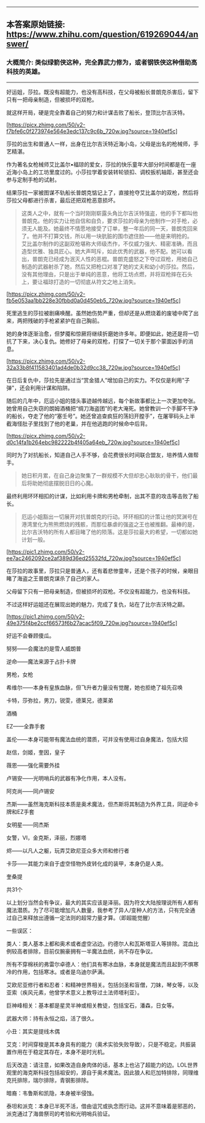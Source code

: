 ----------------------------------------
## 本答案原始链接: https://www.zhihu.com/question/619269044/answer/
### 大概简介: 类似绿箭侠这种，完全靠武力修为，或者钢铁侠这种借助高科技的英雄。
----------------------------------------
好运姐，莎拉。既没有超能力，也没有高科技，在父母被船长普朗克杀害后，留下只有一把母亲制造，但被损坏的双枪。

就这样开局，硬是完全靠着自己的努力和计谋击败了船长，登顶比尔吉沃特。

[https://picx.zhimg.com/50/v2-f7bfe6c0f273974e564e3edc137c9c6b_720w.jpg?source=1940ef5c]

莎拉的出生和普通人一样，出身在比尔吉沃特近海小岛，父母是出名的枪械师，手艺精湛。

作为著名女枪械师艾比盖尔•福琼的爱女，莎拉的快乐童年大部分时间都是在一座近海小岛上的工坊里度过的。小莎拉学着安装转轮锁扣、调校扳机轴距，甚至还会参与定制手枪的试射。

结果莎拉一家被图谋不轨船长普朗克惦记上了，直接抢夺艾比盖尔的双枪，然后将莎拉父母都进行杀害，最后还把双枪恶意损坏。

> 这类人之中，就有一个当时刚刚崭露头角比尔吉沃特强盗，他的手下都叫他普朗克。他的实力让他自信和自负，要求莎拉的母亲为他制作一对手枪，必须无人能及。她最终不情愿地接受了订单，整一年后的同一天，普朗克回来了。他并不打算交钱，所以用一块肮脏的围巾遮住脸——他是来明抢的。
> 艾比盖尔制作的这副双枪堪称大师级杰作，不仅威力强大、精密准确，而且造型优雅、独具匠心。她大声呵斥，如此优秀的武器，他不配。她可以看出，普朗克已经成为泯灭人性的恶棍。普朗克盛怒之下夺过双枪，用她自己制造的武器射杀了她，然后又把枪口对准了她的丈夫和幼小的莎拉。然后，没有其他理由，只是出于单纯的恶意，他将工坊点燃，并将双枪摔在石头上，要让福琼打造的一切彻底从符文之地上消失。

[https://picx.zhimg.com/50/v2-fb5e053aa1bb228e30fbbd0a0d450eb5_720w.jpg?source=1940ef5c]

死里逃生的莎拉被剧痛唤醒。虽然她伤势严重，但却还是从燃烧着的废墟中爬了出来，两把残破的手枪紧紧护在自己胸前。

她的身体逐渐治愈，但梦魇和惊厥将继续折磨她许多年。即便如此，她还是将一切抗了下来，决心复仇。她修好了母亲的双枪，打探了一切关于那个蒙面凶手的消息。

[https://picx.zhimg.com/50/v2-32a33b8f411583401ad4de0b32d9cc38_720w.jpg?source=1940ef5c]

在日后复仇中，莎拉先是通过当“赏金猎人”增加自己的实力。不仅仅是利用"子弹"，还会利用计谋和陷阱。

随后的几年中，厄运小姐的猎头事迹越传越远，每个新故事都比上一次更加夸张。她曾用自己失窃的朗姆酒桶把“绸刀海盗团”的老大淹死。她曾教训一个手脚不干净的船长，夺走了他的“塞壬号”。她还曾追查疯狂的荡妇开膛手”，在屠宰码头上半截海怪肚子里找到了他的老巢，并在他逃跑的时候命中后背。

[https://picx.zhimg.com/50/v2-d0c14fa1b264ebc982222b4f405a64eb_720w.jpg?source=1940ef5c]

同时为了对抗船长，知道自己人手不够，会花费很长时间联合盟友，培养情人做帮手。

> 她日积月累，在自己身边聚集了一群规模不大但却忠心耿耿的骨干，他们最后将助她彻底摆脱旧日的心魔。

最终利用环环相扣的计谋，比如利用卡牌和男枪牵制，出其不意的攻击等击败了船长。

> 厄运小姐豁出一切展开对抗普朗克的行动。环环相扣的计策让他的冥渊号在港湾里化为熊熊燃烧的残骸，而那位暴虐的强盗之王也被推翻。最棒的是，比尔吉沃特的所有人都目睹了他的陨落。这是莎拉最大的希望，一切都如她计划一般。

[https://pic1.zhimg.com/50/v2-ee7ac2462092ce2af389d36ed25532fd_720w.jpg?source=1940ef5c]

在莎拉的故事里，莎拉只是普通人，还有着悲惨童年，还是个孩子的时候，亲眼目睹了海盗之王普朗克谋杀了自己的家人。

父母留下只有一把母亲制造，但被损坏的双枪。不仅没有超能力，也没有科技。

不过这样好运姐还在展现出她的魅力，完成了复仇，站在了比尔吉沃特之巅。

[https://pic1.zhimg.com/50/v2-49e375f4be2ccf66573f6b27acac5f09_720w.jpg?source=1940ef5c]

好运不会眷顾傻瓜。

努努——会魔法的是雪人威朗普

逆命——魔法来源于占扑卡牌

男枪，女枪

希维尔——本身有皇族血脉，但飞升者力量没有觉醒，她也拒绝了祖先召唤

卡特，莎弥拉，男刀，锐雯，德莱兄，德莱弟

酒桶

EZ——全靠手套

盖伦——本身可能带有魔法血统的潜质，可并没有使用过自身魔法，包括大招

赵信，剑姬，奎因，皇子

薇恩——强化需要外挂

卢锡安——光明哨兵的武器有净化作用，本人没有。

阿克尚——同卢锡安

杰斯——虽然海克斯科技本质是奥术魔法，但杰斯将其制造为外界工具，同逆命卡牌和EZ手套

女明星——同杰斯

女警，VI，金克斯，泽丽，烈娜塔

烬——以凡人之躯，玩弄艾欧尼亚众多大师和修行者

卡莎——其能力来自于虚空怪物外皮转化成的装甲，本身仍是人类。

奎桑提

共31个

以上划分当然会有争议，最大的其实应该是泽丽。因为符文大陆按理说所有人都有魔法潜质。为了尽可能增加凡人数量，我参考了异人/变种人的方法，只有完全通过自己来释放出遵循一定法则的超常力量才算。（即超能觉醒）

一些误区：

类人：类人基本上都和奥术或者虚空沾边。约德尔人和瓦斯塔亚人等排除。混血比例较高者排除，目前仅腕豪拥有一半魔法血统，尚不存在争议。

所有不穿棉袄的弗雷尔卓德人：他们具有寒冰血脉，本身就是魔法而且起到不惧寒冷的作用，包括寒冰。或者是乌迪尔萨满。

艾欧尼亚修行者和忍者：和精神世界相关。包括剑圣和盲僧，刀妹，琴女等，以及亚索（疾风元素，他曾学术意义上教导过土法师塔利亚）。

巨神峰相关：基本都是星灵半神或相关教徒，包括宝石，潘森，日女等。

武器大师：持有永恒之焰，活了很久。

小丑：其实是提线木偶

艾克：时间穿梭是其本身具有的能力（奥术实验失败导致），只是不稳定。共振装置作用在于稳定其存在，本身不是时光机。

后天改造：请注意，如果改造自身肉体的话，基本上也沾了超能力的边。LOL世界观里的海克斯科技包括祖安的，源自于奥术魔法。因此狼人和厄加特排除，同理维克托排除，瑞尔排除，青钢影排除。

暗裔：韦鲁斯和凯隐，本身被半侵蚀。

泰坦和派克：本身已半死不活，借由诅咒或执念而行动。这并不意味着是邪恶的，派克通过了海兽祭司的考验和光明哨兵验证。